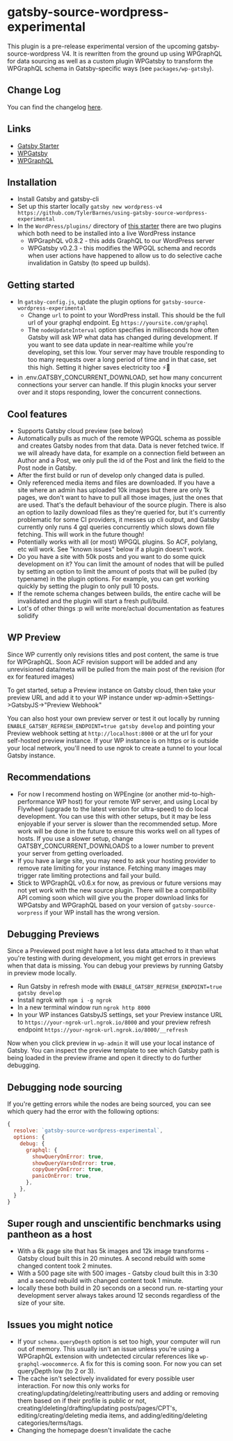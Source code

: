 # gatsby-source-wordpress-experimental

This plugin is a pre-release experimental version of the upcoming gatsby-source-wordpress V4. It is rewritten from the ground up using WPGraphQL for data sourcing as well as a custom plugin WPGatsby to transform the WPGraphQL schema in Gatsby-specific ways (see `packages/wp-gatsby`).

## Change Log

You can find the changelog [here](https://github.com/TylerBarnes/gatsby/blob/feat/source-wordpress-v4/packages/gatsby-source-wordpress-experimental/CHANGELOG.md).

## Links

- [Gatsby Starter](https://github.com/TylerBarnes/using-gatsby-source-wordpress-experimental)
- [WPGatsby](https://github.com/gatsbyjs/wp-gatsby)
- [WPGraphQL](https://github.com/wp-graphql/wp-graphql)

## Installation

- Install Gatsby and gatsby-cli
- Set up this starter locally `gatsby new wordpress-v4 https://github.com/TylerBarnes/using-gatsby-source-wordpress-experimental`
- In the `WordPress/plugins/` directory of [this starter](https://github.com/TylerBarnes/using-gatsby-source-wordpress-experimental/tree/master/WordPress/plugins) there are two plugins which both need to be installed into a live WordPress instance
  - WPGraphQL v0.8.2 - this adds GraphQL to our WordPress server
  - WPGatsby v0.2.3 - this modifies the WPGQL schema and records when user actions have happened to allow us to do selective cache invalidation in Gatsby (to speed up builds).

## Getting started

- In `gatsby-config.js`, update the plugin options for `gatsby-source-wordpress-experimental`
  - Change `url` to point to your WordPress install. This should be the full url of your graphql endpoint. Eg `https://yoursite.com/graphql`
  - The `nodeUpdateInterval` option specifies in milliseconds how often Gatsby will ask WP what data has changed during development. If you want to see data update in near-realtime while you're developing, set this low. Your server may have trouble responding to too many requests over a long period of time and in that case, set this high. Setting it higher saves electricity too ⚡️🌲
- in .env.GATSBY_CONCURRENT_DOWNLOAD, set how many concurrent connections your server can handle. If this plugin knocks your server over and it stops responding, lower the concurrent connections.

## Cool features

- Supports Gatsby cloud preview (see below)
- Automatically pulls as much of the remote WPGQL schema as possible and creates Gatsby nodes from that data. Data is never fetched twice. If we will already have data, for example on a connection field between an Author and a Post, we only pull the id of the Post and link the field to the Post node in Gatsby.
- After the first build or run of develop only changed data is pulled.
- Only referenced media items and files are downloaded. If you have a site where an admin has uploaded 10k images but there are only 1k pages, we don't want to have to pull all those images, just the ones that are used. That's the default behaviour of the source plugin. There is also an option to lazily download files as they're queried for, but it's currently problematic for some CI providers, it messes up cli output, and Gatsby currently only runs 4 gql queries concurrently which slows down file fetching. This will work in the future though!
- Potentially works with all (or most) WPGQL plugins. So ACF, polylang, etc will work. See "known issues" below if a plugin doesn't work.
- Do you have a site with 50k posts and you want to do some quick development on it? You can limit the amount of nodes that will be pulled by setting an option to limit the amount of posts that will be pulled (by typename) in the plugin options. For example, you can get working quickly by setting the plugin to only pull 10 posts.
- If the remote schema changes between builds, the entire cache will be invalidated and the plugin will start a fresh pull/build.
- Lot's of other things :p will write more/actual documentation as features solidify

## WP Preview

Since WP currently only revisions titles and post content, the same is true for WPGraphQL. Soon ACF revision support will be added and any unrevisioned data/meta will be pulled from the main post of the revision (for ex for featured images)

To get started, setup a Preview instance on Gatsby cloud, then take your preview URL and add it to your WP instance under wp-admin->Settings->GatsbyJS->"Preview Webhook"

You can also host your own preview server or test it out locally by running `ENABLE_GATSBY_REFRESH_ENDPOINT=true gatsby develop` and pointing your Preview webhook setting at `http://localhost:8000` or at the url for your self-hosted preview instance. If your WP instance is on https or is outside your local network, you'll need to use ngrok to create a tunnel to your local Gatsby instance.

## Recommendations

- For now I recommend hosting on WPEngine (or another mid-to-high-performance WP host) for your remote WP server, and using Local by Flywheel (upgrade to the latest version for ultra-speed) to do local development. You can use this with other setups, but it may be less enjoyable if your server is slower than the recommended setup. More work will be done in the future to ensure this works well on all types of hosts. If you use a slower setup, change GATSBY_CONCURRENT_DOWNLOADS to a lower number to prevent your server from getting overloaded.
- If you have a large site, you may need to ask your hosting provider to remove rate limiting for your instance. Fetching many images may trigger rate limiting protections and fail your build.
- Stick to WPGraphQL v0.6.x for now, as previous or future versions may not yet work with the new source plugin. There will be a compatibility API coming soon which will give you the proper download links for WPGatsby and WPGraphQL based on your version of `gatsby-source-worpress` if your WP install has the wrong version.

## Debugging Previews

Since a Previewed post might have a lot less data attached to it than what you're testing with during development, you might get errors in previews when that data is missing. You can debug your previews by running Gatsby in preview mode locally.

- Run Gatsby in refresh mode with `ENABLE_GATSBY_REFRESH_ENDPOINT=true gatsby develop`
- Install ngrok with `npm i -g ngrok`
- In a new terminal window run `ngrok http 8000`
- In your WP instances GatsbyJS settings, set your Preview instance URL to `https://your-ngrok-url.ngrok.io/8000` and your preview refresh endpoint `https://your-ngrok-url.ngrok.io/8000/__refresh`

Now when you click preview in `wp-admin` it will use your local instance of Gatsby. You can inspect the preview template to see which Gatsby path is being loaded in the preview iframe and open it directly to do further debugging.

## Debugging node sourcing

If you're getting errors while the nodes are being sourced, you can see which query had the error with the following options:

```js
{
  resolve: `gatsby-source-wordpress-experimental`,
  options: {
    debug: {
      graphql: {
        showQueryOnError: true,
        showQueryVarsOnError: true,
        copyQueryOnError: true,
        panicOnError: true,
      },
    },
  }
}
```

## Super rough and unscientific benchmarks using pantheon as a host

- With a 6k page site that has 5k images and 12k image transforms - Gatsby cloud built this in 20 minutes. A second rebuild with some changed content took 2 minutes.
- With a 500 page site with 500 images - Gatsby cloud built this in 3:30 and a second rebuild with changed content took 1 minute.
- locally these both build in 20 seconds on a second run. re-starting your development server always takes around 12 seconds regardless of the size of your site.

## Issues you might notice

- If your `schema.queryDepth` option is set too high, your computer will run out of memory. This usually isn't an issue unless you're using a WPGraphQL extension with undetected circular references like `wp-graphql-woocommerce`. A fix for this is coming soon. For now you can set queryDepth low (to 2 or 3).
- The cache isn't selectively invalidated for every possible user interaction. For now this only works for creating/updating/deleting/reattributing users and adding or removing them based on if their profile is public or not, creating/deleting/drafting/updating posts/pages/CPT's, editing/creating/deleting media items, and adding/editing/deleting categories/terms/tags.
- Changing the homepage doesn't invalidate the cache
